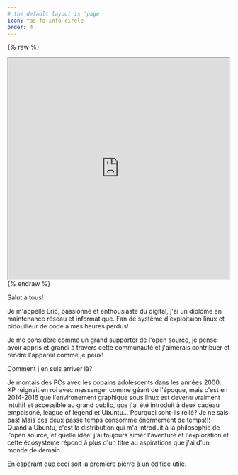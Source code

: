 ```yaml
---
# the default layout is 'page'
icon: fas fa-info-circle
order: 4
---
```


{% raw %}
<iframe src="https://3ktone.github.io/assets/3dasset.html" width="500" height="500"></iframe>
{% endraw %}

Salut à tous!

Je m'appelle Eric, passionné et enthousiaste du digital, j'ai un diplome en maintenance réseau et informatique. Fan de système d'exploitaion linux et bidouilleur de code à mes heures perdus! 

Je me considère comme un grand supporter de l'open source, je pense avoir appris et  grandi à travers cette communauté et j'aimerais contribuer et rendre l'appareil comme je peux!

Comment j'en suis arriver là?

Je montais des PCs avec les copains adolescents dans les années 2000, XP reignait en roi avec messenger comme géant de l'époque, mais c'est en 2014-2016 que l'environement graphique sous linux est devenu vraiment intuitif et accessible au grand public, que j'ai été introduit à deux cadeau empoisoné, league of legend et Ubuntu...
Pourquoi sont-ils relié? Je ne sais pas! Mais ces deux passe temps consomme énormement de temps!!!
Quand à Ubuntu, c'est la distribution qui m'a introduit à la philosophie de l'open source, et quelle idée!
j'ai toujours aimer l'aventure et l'exploration et cette écosysteme répond à plus d'un titre au aspirations que j'ai d'un monde de demain.

En espérant que ceci soit la première pierre à un édifice utile.
